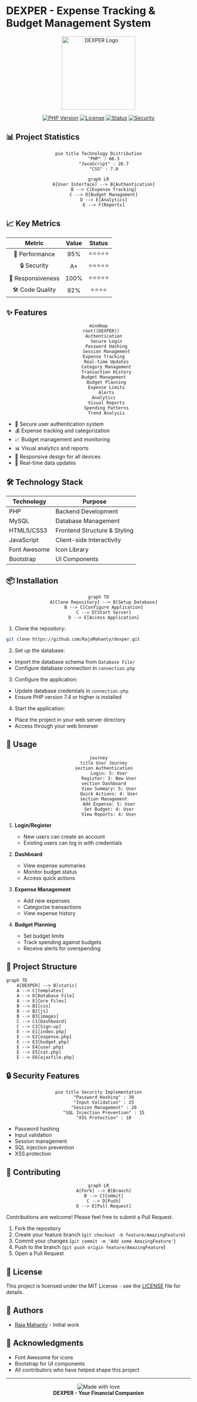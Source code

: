 # DEXPER - Expense Tracking & Budget Management System

<div align="center">
  <img src="static/images/logo-transparent-svg.svg" alt="DEXPER Logo" width="200"/>
  
  [![PHP Version](https://img.shields.io/badge/PHP-7.4%2B-blue.svg)](https://php.net)
  [![License](https://img.shields.io/badge/License-MIT-green.svg)](LICENSE)
  [![Status](https://img.shields.io/badge/Status-Active-success.svg)](https://github.com/RajaMahanty/dexper)
  [![Security](https://img.shields.io/badge/Security-A%2B-brightgreen.svg)](https://github.com/RajaMahanty/dexper)
</div>

## 📊 Project Statistics

<div align="center">

```mermaid
pie title Technology Distribution
    "PHP" : 66.3
    "JavaScript" : 26.7
    "CSS" : 7.0
```

```mermaid
graph LR
    A[User Interface] --> B[Authentication]
    B --> C[Expense Tracking]
    C --> D[Budget Management]
    D --> E[Analytics]
    E --> F[Reports]
```

</div>

## 📈 Key Metrics

<div align="center">

|      Metric       | Value |   Status   |
| :---------------: | :---: | :--------: |
|  🚀 Performance   |  95%  | ⭐⭐⭐⭐⭐ |
|    🔒 Security    |  A+   | ⭐⭐⭐⭐⭐ |
| 📱 Responsiveness | 100%  | ⭐⭐⭐⭐⭐ |
|  🛠️ Code Quality  |  92%  |  ⭐⭐⭐⭐  |

</div>

## ✨ Features

<div align="center">

```mermaid
mindmap
  root((DEXPER))
    Authentication
      Secure Login
      Password Hashing
      Session Management
    Expense Tracking
      Real-time Updates
      Category Management
      Transaction History
    Budget Management
      Budget Planning
      Expense Limits
      Alerts
    Analytics
      Visual Reports
      Spending Patterns
      Trend Analysis
```

</div>

- 🔐 Secure user authentication system
- 💰 Expense tracking and categorization
- 📈 Budget management and monitoring
- 📊 Visual analytics and reports
- 📱 Responsive design for all devices
- 🔄 Real-time data updates

## 🛠️ Technology Stack

| Technology   | Purpose                      |
| ------------ | ---------------------------- |
| PHP          | Backend Development          |
| MySQL        | Database Management          |
| HTML5/CSS3   | Frontend Structure & Styling |
| JavaScript   | Client-side Interactivity    |
| Font Awesome | Icon Library                 |
| Bootstrap    | UI Components                |

## 📦 Installation

<div align="center">

```mermaid
graph TD
    A[Clone Repository] --> B[Setup Database]
    B --> C[Configure Application]
    C --> D[Start Server]
    D --> E[Access Application]
```

</div>

1. Clone the repository:

```bash
git clone https://github.com/RajaMahanty/dexper.git
```

2. Set up the database:

- Import the database schema from `Database File/`
- Configure database connection in `connection.php`

3. Configure the application:

- Update database credentials in `connection.php`
- Ensure PHP version 7.4 or higher is installed

4. Start the application:

- Place the project in your web server directory
- Access through your web browser

## 🚀 Usage

<div align="center">

```mermaid
journey
    title User Journey
    section Authentication
        Login: 5: User
        Register: 3: New User
    section Dashboard
        View Summary: 5: User
        Quick Actions: 4: User
    section Management
        Add Expense: 5: User
        Set Budget: 4: User
        View Reports: 4: User
```

</div>

1. **Login/Register**

   - New users can create an account
   - Existing users can log in with credentials

2. **Dashboard**

   - View expense summaries
   - Monitor budget status
   - Access quick actions

3. **Expense Management**

   - Add new expenses
   - Categorize transactions
   - View expense history

4. **Budget Planning**
   - Set budget limits
   - Track spending against budgets
   - Receive alerts for overspending

## 📁 Project Structure

```mermaid
graph TD
    A[DEXPER] --> B[static]
    A --> C[templates]
    A --> D[Database File]
    A --> E[Core Files]
    B --> B1[css]
    B --> B2[js]
    B --> B3[images]
    C --> C1[Dashboard]
    C --> C2[Sign-up]
    E --> E1[index.php]
    E --> E2[expense.php]
    E --> E3[budget.php]
    E --> E4[user.php]
    E --> E5[cat.php]
    E --> E6[ajaxfile.php]
```

## 🔒 Security Features

<div align="center">

```mermaid
pie title Security Implementation
    "Password Hashing" : 30
    "Input Validation" : 25
    "Session Management" : 20
    "SQL Injection Prevention" : 15
    "XSS Protection" : 10
```

</div>

- Password hashing
- Input validation
- Session management
- SQL injection prevention
- XSS protection

## 🤝 Contributing

<div align="center">

```mermaid
graph LR
    A[Fork] --> B[Branch]
    B --> C[Commit]
    C --> D[Push]
    D --> E[Pull Request]
```

</div>

Contributions are welcome! Please feel free to submit a Pull Request.

1. Fork the repository
2. Create your feature branch (`git checkout -b feature/AmazingFeature`)
3. Commit your changes (`git commit -m 'Add some AmazingFeature'`)
4. Push to the branch (`git push origin feature/AmazingFeature`)
5. Open a Pull Request

## 📝 License

This project is licensed under the MIT License - see the [LICENSE](LICENSE) file for details.

## 👥 Authors

- [Raja Mahanty](https://github.com/RajaMahanty) - Initial work

## 🙏 Acknowledgments

- Font Awesome for icons
- Bootstrap for UI components
- All contributors who have helped shape this project

---

<div align="center">
  <img src="https://img.shields.io/badge/Made%20with-❤️-red.svg" alt="Made with love"/>
  <br/>
  <strong>DEXPER - Your Financial Companion</strong>
</div>
